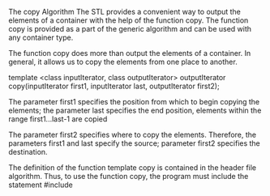 The copy Algorithm
The STL
provides a convenient way to output the elements of a container with the help of
the function copy. The function copy is provided as a part of the generic algorithm
and can be used with any container type.

The function copy does more than output the elements of a container. In general, it allows us to copy the elements from one place to another.

template <class inputIterator, class outputIterator>
outputIterator copy(inputIterator first1, inputIterator last,
outputIterator first2);

The parameter first1 specifies the position from which to begin copying the elements; the parameter last specifies the end position, elements within the range first1...last-1 are copied

The parameter first2 specifies where to copy the elements. Therefore, the parameters first1 and last specify the source; parameter first2 specifies the destination.

The definition of the function template copy is contained in the header file algorithm.
Thus, to use the function copy, the program must include the statement
#include <algorithm>

